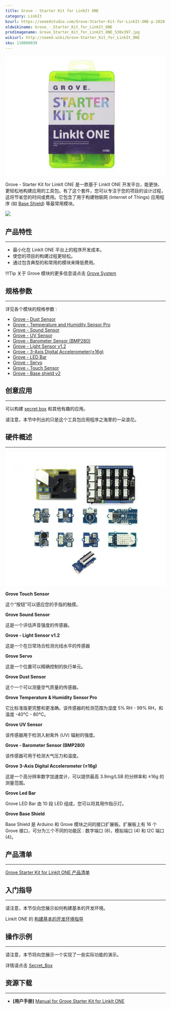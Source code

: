 ```yaml
---
title: Grove - Starter Kit for LinkIt ONE
category: LinkIt
bzurl: https://seeedstudio.com/Grove-Starter-Kit-for-LinkIt-ONE-p-2028.html
oldwikiname: Grove_-_Starter_Kit_for_LinkIt_ONE
prodimagename: Grove_Starter_Kit_for_LinkIt_ONE_530x397.jpg
wikiurl: http://seeed.wiki/Grove-Starter_Kit_for_LinkIt_ONE
sku: 110060039
---
```


![](https://raw.githubusercontent.com/SeeedDocument/Grove-Starter_Kit_for_LinkIt_ONE/master/img/Grove_Starter_Kit_for_LinkIt_ONE_530x397.jpg)

Grove - Starter Kit for LinkIt ONE 是一款基于 LinkIt ONE 开发平台，能更快、更轻松地构建应用的工具包。有了这个套件，您可以专注于您的项目的设计过程，这将节省您的时间或费用。它包含了用于构建物联网 (Internet of Things) 应用程序 (如 [Base Shield](/Base_Shield_V2)) 等最常用模块。

[![](https://github.com/SeeedDocument/wiki_chinese/raw/master/docs/images/click_to_buy.PNG)](https://item.taobao.com/item.htm?spm=a230r.1.14.1.16c5d876F9t1uT&id=45554153789&ns=1&abbucket=1#detail)

## 产品特性
--------

-   最小化在 LinkIt ONE 平台上的程序开发成本。
-   使您的项目的构建过程更轻松。
-   通过包含典型的和常用的模块来降低费用。

!!!Tip
    关于 Grove 模块的更多信息请点击 [Grove System](http://seeed.wiki/Grove_System/)


## 规格参数
-------------

详见各个模块的规格参数 :

-   [Grove - Dust Sensor](http://seeed.wiki/Grove-Dust_Sensor/)
-   [Grove - Temperature and Humidity Sensor Pro](http://seeed.wiki/Grove-Temperature_and_Humidity_Sensor_Pro/)
-   [Grove - Sound Sensor](http://seeed.wiki/Grove-Sound_Sensor/)
-   [Grove - UV Sensor](http://seeed.wiki/Grove-UV_Sensor/)
-   [Grove - Barometer Sensor (BMP280)](http://seeed.wiki/Grove-Barometer_Sensor-BMP280/)
-   [Grove - Light Sensor v1.2](http://seeed.wiki/Grove-Light_Sensor/)
-   [Grove - 3-Axis Digital Accelerometer(±16g)](http://seeed.wiki/Grove-3-Axis_Digital_Accelerometer-16g/)
-   [Grove - LED Bar](http://seeed.wiki/Grove-LED_Bar/)
-   [Grove - Servo](http://seeed.wiki/Grove-Servo/)
-   [Grove - Touch Sensor](http://seeed.wiki/Grove-Touch_Sensor/)
-   [Grove - Base shield v2](http://seeed.wiki/Base_Shield_V2/)

## 创意应用
-----------------

可以构建 [secret box](/Secret_Box) 和其他有趣的应用。

请注意，本节中列出的只是这个工具包应用程序之海里的一朵浪花。

## 硬件概述
-----------------

![](https://raw.githubusercontent.com/SeeedDocument/Grove-Starter_Kit_for_LinkIt_ONE/master/img/Grove_Starter_Kit_for_LinkIt_ONE_modules.jpg)

**Grove Touch Sensor**

这个“按钮”可以感应您的手指的触摸。

**Grove Sound Sensor**

这是一个评估声音强度的传感器。

**Grove - Light Sensor v1.2**

这是一个在日常场合检测光线水平的传感器

**Grove Servo**

这是一个位置可以精确控制的执行单元。

**Grove Dust Sensor**

这个一个可以测量空气质量的传感器。

**Grove Temperature & Humidity Sensor Pro**

它比标准版更完整和更准确。该传感器的检测范围为湿度 5% RH - 99% RH，和温度 -40°C - 80°C。

**Grove UV Sensor**

该传感器用于检测入射紫外 (UV) 辐射的强度。

**Grove - Barometer Sensor (BMP280)**

该传感器可用于检测大气压力和温度。

**Grove 3-Axis Digital Accelerometer (±16g)**

这是一个高分辨率数字加速度计，可以提供最高 3.9mg/LSB 的分辨率和 ±16g 的测量范围。

**Grove Led Bar**

Grove LED Bar 由 10 段 LED 组成，您可以将其用作指示灯。

**Grove Base Shield**

Base Shield 是 Arduino 和 Grove 模块之间的接口扩展板。扩展板上有 16 个 Grove 接口，可分为三个不同的功能区 : 数字端口 (8)，模拟端口 (4) 和 I2C 端口 (4)。

## 产品清单
---------

[Grove Starter Kit for LinkIt ONE 产品清单](https://raw.githubusercontent.com/SeeedDocument/Grove-Starter_Kit_for_LinkIt_ONE/master/res/Parts_List_Grove_Starter_Kit_for_LinkIt_ONE.pdf)

## 入门指导
-----------

请注意，本节仅向您展示如何构建基本的开发环境。

LinkIt ONE 的 [构建基本的开发环境指导](/LinkIt_ONE)

## 操作示例
-----

请注意，本节将向您展示一个实现了一些实际功能的演示。

详情请点击 [Secret_Box](/Secret_Box)

## 资源下载
---------

- **[用户手册]** [Manual for Grove Starter Kit for LinkIt ONE](https://raw.githubusercontent.com/SeeedDocument/Grove-Starter_Kit_for_LinkIt_ONE/master/res/Manual_for_Grove_Starter_kit_for_LinkIt_ONE_compressed.pdf)


<!-- This Markdown file was created from http://www.seeedstudio.com/wiki/Grove_-_Starter_Kit_for_LinkIt_ONE -->
